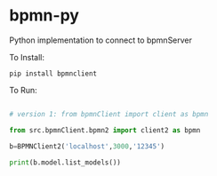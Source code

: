 # bpmn-py
Python implementation to connect to bpmnServer

To Install:

```os
pip install bpmnclient
```

To Run:
```python

# version 1: from bpmnClient import client as bpmn

from src.bpmnClient.bpmn2 import client2 as bpmn

b=BPMNClient2('localhost',3000,'12345')

print(b.model.list_models())
```
